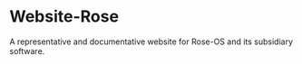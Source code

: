 # Website-Rose

A representative and documentative website for Rose-OS and its subsidiary software.
